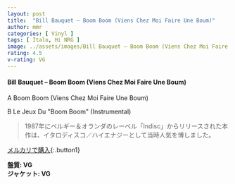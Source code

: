 ```yaml
---
layout: post
title:  "Bill Bauquet – Boom Boom (Viens Chez Moi Faire Une Boum)"
author: mmr
categories: [ Vinyl ]
tags: [ Italo, Hi NRG ]
image: ../assets/images/Bill Bauquet – Boom Boom (Viens Chez Moi Faire Une Boum).jpg
rating: 4.5
v-rating: VG
---
```


#### Bill Bauquet – Boom Boom (Viens Chez Moi Faire Une Boum)

A  Boom Boom (Viens Chez Moi Faire Une Boum)

B  Le Jeux Du "Boom Boom" (Instrumental)

> 1987年にベルギー＆オランダのレーベル「Indisc」からリリースされた本作は、イタロディスコ／ハイエナジーとして当時人気を博しました。


[メルカリで購入](https://jp.mercari.com/item/m88611274359){:.button1}


<div class="mt-4 mb-4 d-flex align-items-center">
<strong class="mr-1">盤質: VG</strong>
</div>
<div class="mt-4 mb-4 d-flex align-items-center">
<strong class="mr-1">ジャケット: VG</strong>
</div>